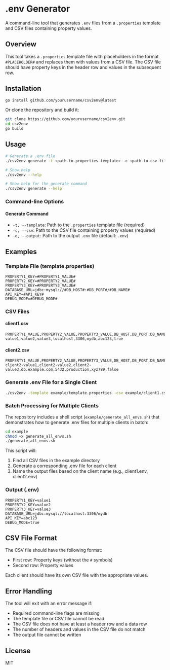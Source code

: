 # .env Generator

A command-line tool that generates `.env` files from a `.properties` template and CSV files containing property values.

## Overview

This tool takes a `.properties` template file with placeholders in the format `#PLACEHOLDER#` and replaces them with values from a CSV file. The CSV file should have property keys in the header row and values in the subsequent row.

## Installation

```bash
go install github.com/yourusername/csv2env@latest
```

Or clone the repository and build it:

```bash
git clone https://github.com/yourusername/csv2env.git
cd csv2env
go build
```

## Usage

```bash
# Generate a .env file
./csv2env generate -t <path-to-properties-template> -c <path-to-csv-file> -o <path-to-output-env-file>

# Show help
./csv2env --help

# Show help for the generate command
./csv2env generate --help
```

### Command-line Options

#### Generate Command

- `-t, --template`: Path to the `.properties` template file (required)
- `-c, --csv`: Path to the CSV file containing property values (required)
- `-o, --output`: Path to the output `.env` file (default: `.env`)

## Examples

### Template File (template.properties)

```properties
PROPERTY1_KEY=#PROPERTY1_VALUE#
PROPERTY2_KEY=#PROPERTY2_VALUE#
PROPERTY3_KEY=#PROPERTY3_VALUE#
DATABASE_URL=jdbc:mysql://#DB_HOST#:#DB_PORT#/#DB_NAME#
API_KEY=#API_KEY#
DEBUG_MODE=#DEBUG_MODE#
```

### CSV Files

#### client1.csv

```csv
PROPERTY1_VALUE,PROPERTY2_VALUE,PROPERTY3_VALUE,DB_HOST,DB_PORT,DB_NAME,API_KEY,DEBUG_MODE
value1,value2,value3,localhost,3306,mydb,abc123,true
```

#### client2.csv

```csv
PROPERTY1_VALUE,PROPERTY2_VALUE,PROPERTY3_VALUE,DB_HOST,DB_PORT,DB_NAME,API_KEY,DEBUG_MODE
client2-value1,client2-value2,client2-value3,db.example.com,5432,production,xyz789,false
```

### Generate .env File for a Single Client

```bash
./csv2env -template example/template.properties -csv example/client1.csv -output .env
```

### Batch Processing for Multiple Clients

The repository includes a shell script (`example/generate_all_envs.sh`) that demonstrates how to generate .env files for multiple clients in batch:

```bash
cd example
chmod +x generate_all_envs.sh
./generate_all_envs.sh
```

This script will:
1. Find all CSV files in the example directory
2. Generate a corresponding .env file for each client
3. Name the output files based on the client name (e.g., client1.env, client2.env)

### Output (.env)

```
PROPERTY1_KEY=value1
PROPERTY2_KEY=value2
PROPERTY3_KEY=value3
DATABASE_URL=jdbc:mysql://localhost:3306/mydb
API_KEY=abc123
DEBUG_MODE=true
```

## CSV File Format

The CSV file should have the following format:
- First row: Property keys (without the `#` symbols)
- Second row: Property values

Each client should have its own CSV file with the appropriate values.

## Error Handling

The tool will exit with an error message if:
- Required command-line flags are missing
- The template file or CSV file cannot be read
- The CSV file does not have at least a header row and a data row
- The number of headers and values in the CSV file do not match
- The output file cannot be written

## License

MIT
